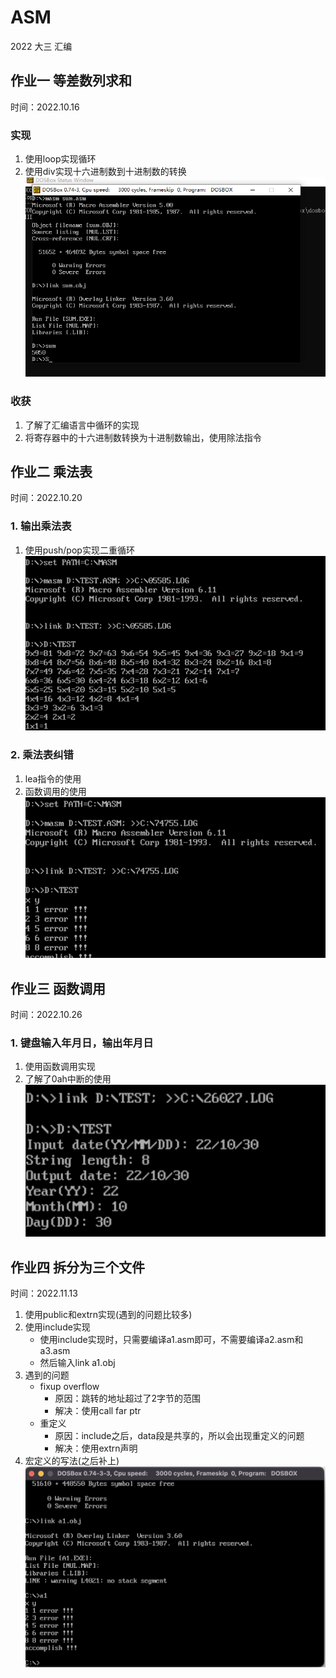 # ASM
2022 大三 汇编

## 作业一 等差数列求和
时间：2022.10.16

### 实现
1. 使用loop实现循环
2. 使用div实现十六进制数到十进制数的转换
![](./Homework1/sum.png)

### 收获
1. 了解了汇编语言中循环的实现
2. 将寄存器中的十六进制数转换为十进制数输出，使用除法指令

## 作业二 乘法表
时间：2022.10.20

### 1. 输出乘法表
1. 使用push/pop实现二重循环
![](./Homework2/9x9.png)

### 2. 乘法表纠错
1. lea指令的使用
2. 函数调用的使用
![](./Homework2/9x9err.png)

## 作业三 函数调用
时间：2022.10.26

### 1. 键盘输入年月日，输出年月日
1. 使用函数调用实现
2. 了解了0ah中断的使用
![](./Homework3/proc.png)

## 作业四 拆分为三个文件
时间：2022.11.13
1. 使用public和extrn实现(遇到的问题比较多)
2. 使用include实现
    - 使用include实现时，只需要编译a1.asm即可，不需要编译a2.asm和a3.asm
    - 然后输入link a1.obj
3. 遇到的问题
    - fixup overflow
        - 原因：跳转的地址超过了2字节的范围
        - 解决：使用call far ptr
    - 重定义
        - 原因：include之后，data段是共享的，所以会出现重定义的问题
        - 解决：使用extrn声明
4. 宏定义的写法(之后补上)
![](./Homework4/a.png)